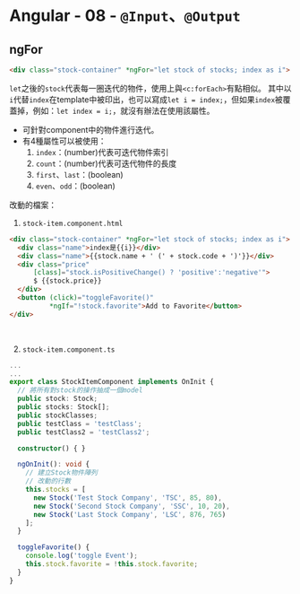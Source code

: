 # Angular - 08 - `@Input`、`@Output`
## ngFor
```html
<div class="stock-container" *ngFor="let stock of stocks; index as i">
```
`let`之後的`stock`代表每一圈迭代的物件，使用上與`<c:forEach>`有點相似。
其中以`i`代替`index`在template中被印出，也可以寫成`let i = index;`，但如果`index`被覆蓋掉，例如：`let index = i;`，就沒有辦法在使用該屬性。

* 可針對component中的物件進行迭代。
* 有4種屬性可以被使用：
  1. `index`：(number)代表可迭代物件索引
  2. `count`：(number)代表可迭代物件的長度
  3. `first`、`last`：(boolean)
  4. `even`、`odd`：(boolean)

改動的檔案：
1. `stock-item.component.html`
```html
<div class="stock-container" *ngFor="let stock of stocks; index as i"> <!-- 改動的行數 let i = index也可以 -->
  <div class="name">index是{{i}}</div>
  <div class="name">{{stock.name + ' (' + stock.code + ')'}}</div>
  <div class="price"
      [class]="stock.isPositiveChange() ? 'positive':'negative'">
      $ {{stock.price}}
  </div>
  <button (click)="toggleFavorite()"
          *ngIf="!stock.favorite">Add to Favorite</button>
</div>
```
<br/>

2. `stock-item.component.ts`
```ts
...
...
export class StockItemComponent implements OnInit {
  // 將所有對stock的操作抽成一個model
  public stock: Stock;
  public stocks: Stock[];
  public stockClasses;
  public testClass = 'testClass';
  public testClass2 = 'testClass2';

  constructor() { }

  ngOnInit(): void {
    // 建立Stock物件陣列
    // 改動的行數
    this.stocks = [
      new Stock('Test Stock Company', 'TSC', 85, 80),
      new Stock('Second Stock Company', 'SSC', 10, 20),
      new Stock('Last Stock Company', 'LSC', 876, 765)
    ];
  }

  toggleFavorite() {
    console.log('toggle Event');
    this.stock.favorite = !this.stock.favorite;
  }
}
```
<br/>
